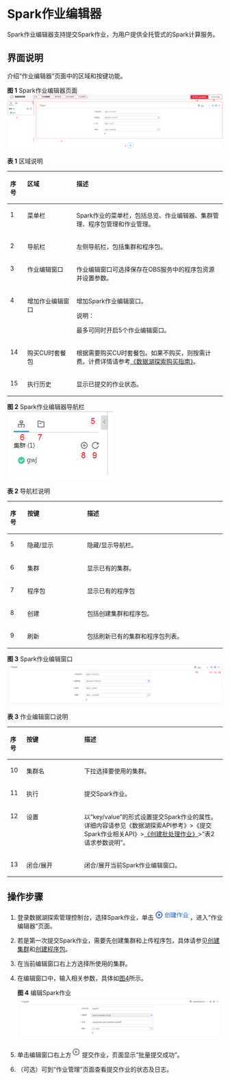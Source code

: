 # Spark作业编辑器<a name="dli_01_0384"></a>

Spark作业编辑器支持提交Spark作业，为用户提供全托管式的Spark计算服务。

## 界面说明<a name="zh-cn_topic_0115200017_zh-cn_topic_0093946815_section56922894165137"></a>

介绍“作业编辑器“页面中的区域和按键功能。

**图 1**  Spark作业编辑器页面<a name="zh-cn_topic_0115200017_fig57971753191816"></a>  
![](figures/Spark作业编辑器页面.png "Spark作业编辑器页面")

**表 1**  区域说明

<a name="zh-cn_topic_0115200017_zh-cn_topic_0093946815_table1655084216587"></a>
<table><thead align="left"><tr id="zh-cn_topic_0115200017_zh-cn_topic_0093946815_row3857138316587"><th class="cellrowborder" valign="top" width="7.920792079207921%" id="mcps1.2.4.1.1"><p id="p14101840101212"><a name="p14101840101212"></a><a name="p14101840101212"></a>序号</p>
</th>
<th class="cellrowborder" valign="top" width="22.772277227722775%" id="mcps1.2.4.1.2"><p id="zh-cn_topic_0115200017_zh-cn_topic_0093946815_p4139822116594"><a name="zh-cn_topic_0115200017_zh-cn_topic_0093946815_p4139822116594"></a><a name="zh-cn_topic_0115200017_zh-cn_topic_0093946815_p4139822116594"></a>区域</p>
</th>
<th class="cellrowborder" valign="top" width="69.3069306930693%" id="mcps1.2.4.1.3"><p id="zh-cn_topic_0115200017_zh-cn_topic_0093946815_p6492161016594"><a name="zh-cn_topic_0115200017_zh-cn_topic_0093946815_p6492161016594"></a><a name="zh-cn_topic_0115200017_zh-cn_topic_0093946815_p6492161016594"></a>描述</p>
</th>
</tr>
</thead>
<tbody><tr id="zh-cn_topic_0115200017_zh-cn_topic_0093946815_row1198630416587"><td class="cellrowborder" valign="top" width="7.920792079207921%" headers="mcps1.2.4.1.1 "><p id="p6101184061219"><a name="p6101184061219"></a><a name="p6101184061219"></a>1</p>
</td>
<td class="cellrowborder" valign="top" width="22.772277227722775%" headers="mcps1.2.4.1.2 "><p id="zh-cn_topic_0115200017_zh-cn_topic_0093946815_p1072813016594"><a name="zh-cn_topic_0115200017_zh-cn_topic_0093946815_p1072813016594"></a><a name="zh-cn_topic_0115200017_zh-cn_topic_0093946815_p1072813016594"></a>菜单栏</p>
</td>
<td class="cellrowborder" valign="top" width="69.3069306930693%" headers="mcps1.2.4.1.3 "><p id="zh-cn_topic_0115200017_zh-cn_topic_0093946815_p6367220516594"><a name="zh-cn_topic_0115200017_zh-cn_topic_0093946815_p6367220516594"></a><a name="zh-cn_topic_0115200017_zh-cn_topic_0093946815_p6367220516594"></a>Spark作业的菜单栏，包括总览、作业编辑器、集群管理、程序包管理和作业管理。</p>
</td>
</tr>
<tr id="zh-cn_topic_0115200017_zh-cn_topic_0093946815_row4924339316587"><td class="cellrowborder" valign="top" width="7.920792079207921%" headers="mcps1.2.4.1.1 "><p id="p181011340151217"><a name="p181011340151217"></a><a name="p181011340151217"></a>2</p>
</td>
<td class="cellrowborder" valign="top" width="22.772277227722775%" headers="mcps1.2.4.1.2 "><p id="zh-cn_topic_0115200017_zh-cn_topic_0093946815_p2929191216587"><a name="zh-cn_topic_0115200017_zh-cn_topic_0093946815_p2929191216587"></a><a name="zh-cn_topic_0115200017_zh-cn_topic_0093946815_p2929191216587"></a>导航栏</p>
</td>
<td class="cellrowborder" valign="top" width="69.3069306930693%" headers="mcps1.2.4.1.3 "><p id="zh-cn_topic_0115200017_p166261736104613"><a name="zh-cn_topic_0115200017_p166261736104613"></a><a name="zh-cn_topic_0115200017_p166261736104613"></a>左侧导航栏，包括集群和程序包。</p>
</td>
</tr>
<tr id="zh-cn_topic_0115200017_zh-cn_topic_0093946815_row1318571216587"><td class="cellrowborder" valign="top" width="7.920792079207921%" headers="mcps1.2.4.1.1 "><p id="p5101640181220"><a name="p5101640181220"></a><a name="p5101640181220"></a>3</p>
</td>
<td class="cellrowborder" valign="top" width="22.772277227722775%" headers="mcps1.2.4.1.2 "><p id="zh-cn_topic_0115200017_zh-cn_topic_0093946815_p6140975316587"><a name="zh-cn_topic_0115200017_zh-cn_topic_0093946815_p6140975316587"></a><a name="zh-cn_topic_0115200017_zh-cn_topic_0093946815_p6140975316587"></a>作业编辑窗口</p>
</td>
<td class="cellrowborder" valign="top" width="69.3069306930693%" headers="mcps1.2.4.1.3 "><p id="p11658446151"><a name="p11658446151"></a><a name="p11658446151"></a>作业编辑窗口可选择保存在OBS服务中的程序包资源并设置参数。</p>
</td>
</tr>
<tr id="zh-cn_topic_0115200017_row1146182415594"><td class="cellrowborder" valign="top" width="7.920792079207921%" headers="mcps1.2.4.1.1 "><p id="p91017402126"><a name="p91017402126"></a><a name="p91017402126"></a>4</p>
</td>
<td class="cellrowborder" valign="top" width="22.772277227722775%" headers="mcps1.2.4.1.2 "><p id="p129191956144716"><a name="p129191956144716"></a><a name="p129191956144716"></a>增加作业编辑窗口</p>
</td>
<td class="cellrowborder" valign="top" width="69.3069306930693%" headers="mcps1.2.4.1.3 "><p id="p39191556154710"><a name="p39191556154710"></a><a name="p39191556154710"></a>增加Spark作业编辑窗口。</p>
<div class="note" id="note1939391324020"><a name="note1939391324020"></a><a name="note1939391324020"></a><span class="notetitle"> 说明： </span><div class="notebody"><p id="p20395413184013"><a name="p20395413184013"></a><a name="p20395413184013"></a>最多可同时开启5个作业编辑窗口。</p>
</div></div>
</td>
</tr>
<tr id="row011171014312"><td class="cellrowborder" valign="top" width="7.920792079207921%" headers="mcps1.2.4.1.1 "><p id="p1493120356172"><a name="p1493120356172"></a><a name="p1493120356172"></a>14</p>
</td>
<td class="cellrowborder" valign="top" width="22.772277227722775%" headers="mcps1.2.4.1.2 "><p id="p1893203561719"><a name="p1893203561719"></a><a name="p1893203561719"></a>购买CU时套餐包</p>
</td>
<td class="cellrowborder" valign="top" width="69.3069306930693%" headers="mcps1.2.4.1.3 "><p id="p4932153541713"><a name="p4932153541713"></a><a name="p4932153541713"></a>根据需要购买CU时套餐包。如果不购买，则按需计费。计费详情请参考<a href="https://support.huaweicloud.com/pg-uquery/uquery_06_0001.html" target="_blank" rel="noopener noreferrer">《数据湖探索购买指南》</a>。</p>
</td>
</tr>
<tr id="row910191019434"><td class="cellrowborder" valign="top" width="7.920792079207921%" headers="mcps1.2.4.1.1 "><p id="p441516587201"><a name="p441516587201"></a><a name="p441516587201"></a>15</p>
</td>
<td class="cellrowborder" valign="top" width="22.772277227722775%" headers="mcps1.2.4.1.2 "><p id="p174151158192017"><a name="p174151158192017"></a><a name="p174151158192017"></a>执行历史</p>
</td>
<td class="cellrowborder" valign="top" width="69.3069306930693%" headers="mcps1.2.4.1.3 "><p id="p1241513584200"><a name="p1241513584200"></a><a name="p1241513584200"></a>显示已提交的作业状态。</p>
</td>
</tr>
</tbody>
</table>

**图 2**  Spark作业编辑器导航栏<a name="zh-cn_topic_0115200017_fig452563612140"></a>  
![](figures/Spark作业编辑器导航栏.png "Spark作业编辑器导航栏")

**表 2**  导航栏说明

<a name="zh-cn_topic_0115200017_table1357419814715"></a>
<table><thead align="left"><tr id="zh-cn_topic_0115200017_row105761087712"><th class="cellrowborder" valign="top" width="7.920792079207921%" id="mcps1.2.4.1.1"><p id="p2046364916199"><a name="p2046364916199"></a><a name="p2046364916199"></a>序号</p>
</th>
<th class="cellrowborder" valign="top" width="27.722772277227726%" id="mcps1.2.4.1.2"><p id="zh-cn_topic_0115200017_p6536192015152"><a name="zh-cn_topic_0115200017_p6536192015152"></a><a name="zh-cn_topic_0115200017_p6536192015152"></a>按键</p>
</th>
<th class="cellrowborder" valign="top" width="64.35643564356435%" id="mcps1.2.4.1.3"><p id="zh-cn_topic_0115200017_p5539122041514"><a name="zh-cn_topic_0115200017_p5539122041514"></a><a name="zh-cn_topic_0115200017_p5539122041514"></a>描述</p>
</th>
</tr>
</thead>
<tbody><tr id="zh-cn_topic_0115200017_row5510457102015"><td class="cellrowborder" valign="top" width="7.920792079207921%" headers="mcps1.2.4.1.1 "><p id="p19464144911194"><a name="p19464144911194"></a><a name="p19464144911194"></a>5</p>
</td>
<td class="cellrowborder" valign="top" width="27.722772277227726%" headers="mcps1.2.4.1.2 "><p id="zh-cn_topic_0115200017_p451112576203"><a name="zh-cn_topic_0115200017_p451112576203"></a><a name="zh-cn_topic_0115200017_p451112576203"></a>隐藏/显示</p>
</td>
<td class="cellrowborder" valign="top" width="64.35643564356435%" headers="mcps1.2.4.1.3 "><p id="zh-cn_topic_0115200017_p051195792016"><a name="zh-cn_topic_0115200017_p051195792016"></a><a name="zh-cn_topic_0115200017_p051195792016"></a>隐藏/显示导航栏。</p>
</td>
</tr>
<tr id="zh-cn_topic_0115200017_row0576181717"><td class="cellrowborder" valign="top" width="7.920792079207921%" headers="mcps1.2.4.1.1 "><p id="p1846414494193"><a name="p1846414494193"></a><a name="p1846414494193"></a>6</p>
</td>
<td class="cellrowborder" valign="top" width="27.722772277227726%" headers="mcps1.2.4.1.2 "><p id="zh-cn_topic_0115200017_p2576081473"><a name="zh-cn_topic_0115200017_p2576081473"></a><a name="zh-cn_topic_0115200017_p2576081473"></a>集群</p>
</td>
<td class="cellrowborder" valign="top" width="64.35643564356435%" headers="mcps1.2.4.1.3 "><p id="zh-cn_topic_0115200017_p17576681978"><a name="zh-cn_topic_0115200017_p17576681978"></a><a name="zh-cn_topic_0115200017_p17576681978"></a>显示已有的集群。</p>
</td>
</tr>
<tr id="zh-cn_topic_0115200017_row1157678977"><td class="cellrowborder" valign="top" width="7.920792079207921%" headers="mcps1.2.4.1.1 "><p id="p7464049201918"><a name="p7464049201918"></a><a name="p7464049201918"></a>7</p>
</td>
<td class="cellrowborder" valign="top" width="27.722772277227726%" headers="mcps1.2.4.1.2 "><p id="zh-cn_topic_0115200017_p0576138971"><a name="zh-cn_topic_0115200017_p0576138971"></a><a name="zh-cn_topic_0115200017_p0576138971"></a>程序包</p>
</td>
<td class="cellrowborder" valign="top" width="64.35643564356435%" headers="mcps1.2.4.1.3 "><p id="zh-cn_topic_0115200017_p135761987719"><a name="zh-cn_topic_0115200017_p135761987719"></a><a name="zh-cn_topic_0115200017_p135761987719"></a>显示已有的程序包</p>
</td>
</tr>
<tr id="zh-cn_topic_0115200017_row95761281676"><td class="cellrowborder" valign="top" width="7.920792079207921%" headers="mcps1.2.4.1.1 "><p id="p94641349181918"><a name="p94641349181918"></a><a name="p94641349181918"></a>8</p>
</td>
<td class="cellrowborder" valign="top" width="27.722772277227726%" headers="mcps1.2.4.1.2 "><p id="zh-cn_topic_0115200017_p17576168971"><a name="zh-cn_topic_0115200017_p17576168971"></a><a name="zh-cn_topic_0115200017_p17576168971"></a>创建</p>
</td>
<td class="cellrowborder" valign="top" width="64.35643564356435%" headers="mcps1.2.4.1.3 "><p id="p1175412222117"><a name="p1175412222117"></a><a name="p1175412222117"></a>包括创建集群和程序包。</p>
</td>
</tr>
<tr id="zh-cn_topic_0115200017_row1857619810717"><td class="cellrowborder" valign="top" width="7.920792079207921%" headers="mcps1.2.4.1.1 "><p id="p046416495193"><a name="p046416495193"></a><a name="p046416495193"></a>9</p>
</td>
<td class="cellrowborder" valign="top" width="27.722772277227726%" headers="mcps1.2.4.1.2 "><p id="zh-cn_topic_0115200017_p18576198871"><a name="zh-cn_topic_0115200017_p18576198871"></a><a name="zh-cn_topic_0115200017_p18576198871"></a>刷新</p>
</td>
<td class="cellrowborder" valign="top" width="64.35643564356435%" headers="mcps1.2.4.1.3 "><p id="zh-cn_topic_0115200017_p657617815713"><a name="zh-cn_topic_0115200017_p657617815713"></a><a name="zh-cn_topic_0115200017_p657617815713"></a>包括刷新已有的集群和程序包列表。</p>
</td>
</tr>
</tbody>
</table>

**图 3**  Spark作业编辑窗口<a name="zh-cn_topic_0115200017_fig12259471592"></a>  
![](figures/Spark作业编辑窗口.png "Spark作业编辑窗口")

**表 3**  作业编辑窗口说明

<a name="zh-cn_topic_0115200017_table18913103220552"></a>
<table><thead align="left"><tr id="zh-cn_topic_0115200017_row169141932105516"><th class="cellrowborder" valign="top" width="7.5200000000000005%" id="mcps1.2.4.1.1"><p id="p997711682518"><a name="p997711682518"></a><a name="p997711682518"></a>序号</p>
</th>
<th class="cellrowborder" valign="top" width="26.82%" id="mcps1.2.4.1.2"><p id="zh-cn_topic_0115200017_p660634117106"><a name="zh-cn_topic_0115200017_p660634117106"></a><a name="zh-cn_topic_0115200017_p660634117106"></a>按键</p>
</th>
<th class="cellrowborder" valign="top" width="65.66%" id="mcps1.2.4.1.3"><p id="zh-cn_topic_0115200017_p1161019414106"><a name="zh-cn_topic_0115200017_p1161019414106"></a><a name="zh-cn_topic_0115200017_p1161019414106"></a>描述</p>
</th>
</tr>
</thead>
<tbody><tr id="zh-cn_topic_0115200017_row102037812149"><td class="cellrowborder" valign="top" width="7.5200000000000005%" headers="mcps1.2.4.1.1 "><p id="p159781016172513"><a name="p159781016172513"></a><a name="p159781016172513"></a>10</p>
</td>
<td class="cellrowborder" valign="top" width="26.82%" headers="mcps1.2.4.1.2 "><p id="zh-cn_topic_0115200017_p1920319815141"><a name="zh-cn_topic_0115200017_p1920319815141"></a><a name="zh-cn_topic_0115200017_p1920319815141"></a>集群名</p>
</td>
<td class="cellrowborder" valign="top" width="65.66%" headers="mcps1.2.4.1.3 "><p id="zh-cn_topic_0115200017_p1420316811418"><a name="zh-cn_topic_0115200017_p1420316811418"></a><a name="zh-cn_topic_0115200017_p1420316811418"></a>下拉选择要使用的集群。</p>
</td>
</tr>
<tr id="zh-cn_topic_0115200017_row52031287149"><td class="cellrowborder" valign="top" width="7.5200000000000005%" headers="mcps1.2.4.1.1 "><p id="p0978816142510"><a name="p0978816142510"></a><a name="p0978816142510"></a>11</p>
</td>
<td class="cellrowborder" valign="top" width="26.82%" headers="mcps1.2.4.1.2 "><p id="zh-cn_topic_0115200017_p414053541419"><a name="zh-cn_topic_0115200017_p414053541419"></a><a name="zh-cn_topic_0115200017_p414053541419"></a>执行</p>
</td>
<td class="cellrowborder" valign="top" width="65.66%" headers="mcps1.2.4.1.3 "><p id="zh-cn_topic_0115200017_p142031189146"><a name="zh-cn_topic_0115200017_p142031189146"></a><a name="zh-cn_topic_0115200017_p142031189146"></a>提交Spark作业。</p>
</td>
</tr>
<tr id="zh-cn_topic_0115200017_row1520311820141"><td class="cellrowborder" valign="top" width="7.5200000000000005%" headers="mcps1.2.4.1.1 "><p id="p169781616122516"><a name="p169781616122516"></a><a name="p169781616122516"></a>12</p>
</td>
<td class="cellrowborder" valign="top" width="26.82%" headers="mcps1.2.4.1.2 "><p id="zh-cn_topic_0115200017_p6977134361415"><a name="zh-cn_topic_0115200017_p6977134361415"></a><a name="zh-cn_topic_0115200017_p6977134361415"></a>设置</p>
</td>
<td class="cellrowborder" valign="top" width="65.66%" headers="mcps1.2.4.1.3 "><p id="zh-cn_topic_0115200017_p12641156192611"><a name="zh-cn_topic_0115200017_p12641156192611"></a><a name="zh-cn_topic_0115200017_p12641156192611"></a>以“key/value”的形式设置提交Spark作业的属性。详细内容请参见《数据湖探索API参考》&gt;《提交Spark作业相关API》&gt;<a href="https://support.huaweicloud.com/api-uquery/uquery_02_0124.html" target="_blank" rel="noopener noreferrer">《创建批处理作业》</a>&gt;“表2 请求参数说明”。</p>
</td>
</tr>
<tr id="zh-cn_topic_0115200017_row16218165101513"><td class="cellrowborder" valign="top" width="7.5200000000000005%" headers="mcps1.2.4.1.1 "><p id="p19782016202519"><a name="p19782016202519"></a><a name="p19782016202519"></a>13</p>
</td>
<td class="cellrowborder" valign="top" width="26.82%" headers="mcps1.2.4.1.2 "><p id="zh-cn_topic_0115200017_p484174873012"><a name="zh-cn_topic_0115200017_p484174873012"></a><a name="zh-cn_topic_0115200017_p484174873012"></a>闭合/展开</p>
</td>
<td class="cellrowborder" valign="top" width="65.66%" headers="mcps1.2.4.1.3 "><p id="zh-cn_topic_0115200017_p984514488303"><a name="zh-cn_topic_0115200017_p984514488303"></a><a name="zh-cn_topic_0115200017_p984514488303"></a>闭合/展开当前Spark作业编辑窗口。</p>
</td>
</tr>
</tbody>
</table>

## 操作步骤<a name="zh-cn_topic_0115200017_zh-cn_topic_0093946815_section6030699152035"></a>

1.  登录数据湖探索管理控制台，选择Spark作业，单击![](figures/icon-创建作业.png)，进入“作业编辑器“页面。
2.  若是第一次提交Spark作业，需要先创建集群和上传程序包，具体请参见[创建集群](创建集群.md)和[创建程序包](创建程序包.md)。
3.  在当前编辑窗口右上方选择所使用的集群。
4.  在编辑窗口中，输入相关参数，具体如[图4](#zh-cn_topic_0115200017_fig138651058151411)所示。

    **图 4**  编辑Spark作业<a name="zh-cn_topic_0115200017_fig138651058151411"></a>  
    ![](figures/编辑Spark作业.png "编辑Spark作业")

5.  单击编辑窗口右上方![](figures/icon-运行灰.png)提交作业，页面显示“批量提交成功”。
6.  （可选）可到“作业管理”页面查看提交作业的状态及日志。


